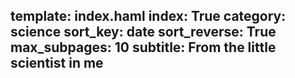 template: index.haml
index: True
category: science
sort_key: date
sort_reverse: True
max_subpages: 10
subtitle: From the little scientist in me
---
